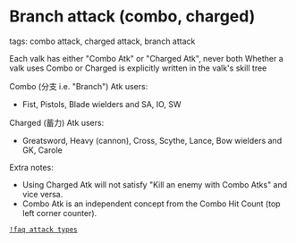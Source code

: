 # Branch attack (combo, charged)
tags: combo attack, charged attack, branch attack

Each valk has either "Combo Atk" or "Charged Atk", never both
Whether a valk uses Combo or Charged is explicitly written in the valk's skill tree

Combo (分支 i.e. "Branch") Atk users:
- Fist, Pistols, Blade wielders and SA, IO, SW

Charged (蓄力) Atk users:
- Greatsword, Heavy (cannon), Cross, Scythe, Lance, Bow wielders and GK, Carole

Extra notes:
- Using Charged Atk will not satisfy "Kill an enemy with Combo Atks" and vice versa.
- Combo Atk is an independent concept from the Combo Hit Count (top left corner counter).

[`!faq attack types`](/faq/38)